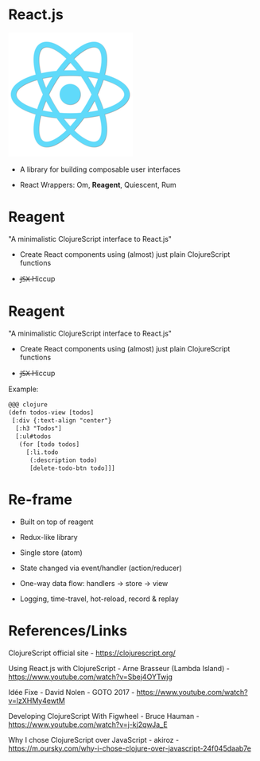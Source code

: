 <!SLIDE react bullets incremental>

# React.js

<img class="react-logo" src="../_images/react.png" alt="react logo" />

* A library for building composable user interfaces

* React Wrappers: Om, **Reagent**, Quiescent, Rum


<!SLIDE reagent incremental>

# Reagent

"A minimalistic ClojureScript interface to React.js"

* Create React components using (almost) just plain ClojureScript functions

* J̶S̶X̶ Hiccup

<!SLIDE reagent>

# Reagent

"A minimalistic ClojureScript interface to React.js"

* Create React components using (almost) just plain ClojureScript functions

* J̶S̶X̶ Hiccup

Example:

    @@@ clojure
    (defn todos-view [todos]
     [:div {:text-align "center"}
      [:h3 "Todos"]
      [:ul#todos
       (for [todo todos]
         [:li.todo
          (:description todo)
          [delete-todo-btn todo]]]

<!SLIDE re-frame bullets incremental>

# Re-frame

* Built on top of reagent

* Redux-like library

* Single store (atom)

* State changed via event/handler (action/reducer)

* One-way data flow: handlers -> store -> view

* Logging, time-travel, hot-reload, record & replay

<!SLIDE references>

# References/Links

ClojureScript official site - https://clojurescript.org/

Using React.js with ClojureScript - Arne Brasseur (Lambda Island) - https://www.youtube.com/watch?v=Sbej4OYTwjg

Idée Fixe - David Nolen - GOTO 2017 - https://www.youtube.com/watch?v=lzXHMy4ewtM

Developing ClojureScript With Figwheel - Bruce Hauman - https://www.youtube.com/watch?v=j-kj2qwJa_E

Why I chose ClojureScript over JavaScript - akiroz - https://m.oursky.com/why-i-chose-clojure-over-javascript-24f045daab7e
